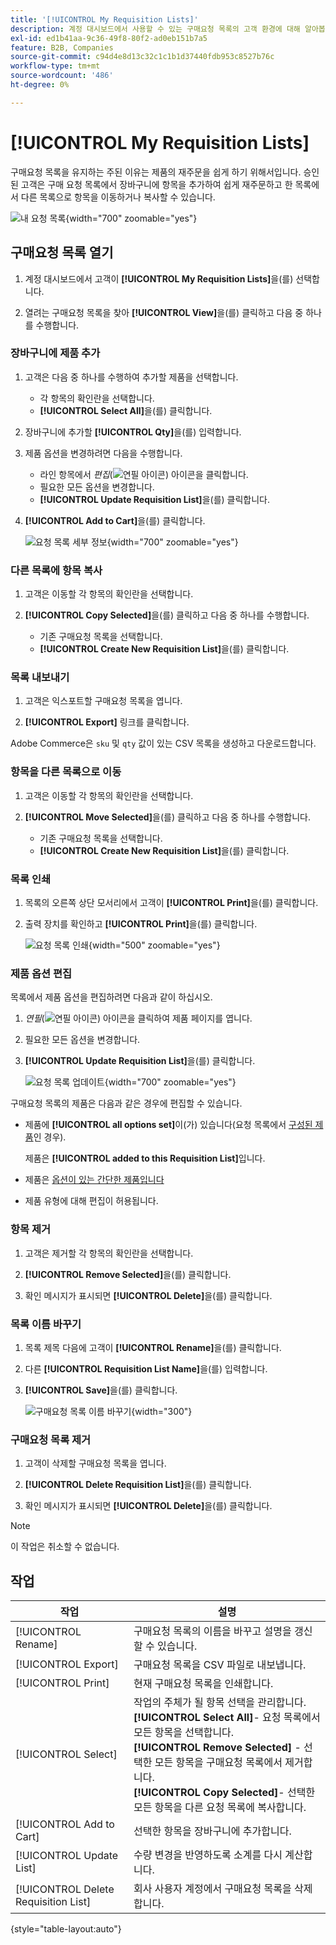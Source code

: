```yaml
---
title: '[!UICONTROL My Requisition Lists]'
description: 계정 대시보드에서 사용할 수 있는 구매요청 목록의 고객 환경에 대해 알아봅니다.
exl-id: ed1b41aa-9c36-49f8-80f2-ad0eb151b7a5
feature: B2B, Companies
source-git-commit: c94d4e8d13c32c1c1b1d37440fdb953c8527b76c
workflow-type: tm+mt
source-wordcount: '486'
ht-degree: 0%

---
```


# [!UICONTROL My Requisition Lists]

구매요청 목록을 유지하는 주된 이유는 제품의 재주문을 쉽게 하기 위해서입니다. 승인된 고객은 구매 요청 목록에서 장바구니에 항목을 추가하여 쉽게 재주문하고 한 목록에서 다른 목록으로 항목을 이동하거나 복사할 수 있습니다.

![내 요청 목록](./assets/account-dashboard-my-requisition-lists.png){width="700" zoomable="yes"}

## 구매요청 목록 열기

1. 계정 대시보드에서 고객이 **[!UICONTROL My Requisition Lists]**&#x200B;을(를) 선택합니다.

1. 열려는 구매요청 목록을 찾아 **[!UICONTROL View]**&#x200B;을(를) 클릭하고 다음 중 하나를 수행합니다.

### 장바구니에 제품 추가

1. 고객은 다음 중 하나를 수행하여 추가할 제품을 선택합니다.

   - 각 항목의 확인란을 선택합니다.
   - **[!UICONTROL Select All]**&#x200B;을(를) 클릭합니다.

1. 장바구니에 추가할 **[!UICONTROL Qty]**&#x200B;을(를) 입력합니다.

1. 제품 옵션을 변경하려면 다음을 수행합니다.

   - 라인 항목에서 _편집_(![연필 아이콘](../assets/icon-edit-pencil.png)) 아이콘을 클릭합니다.
   - 필요한 모든 옵션을 변경합니다.
   - **[!UICONTROL Update Requisition List]**&#x200B;을(를) 클릭합니다.

1. **[!UICONTROL Add to Cart]**&#x200B;을(를) 클릭합니다.

   ![요청 목록 세부 정보](./assets/requisition-list-view.png){width="700" zoomable="yes"}

### 다른 목록에 항목 복사

1. 고객은 이동할 각 항목의 확인란을 선택합니다.

1. **[!UICONTROL Copy Selected]**&#x200B;을(를) 클릭하고 다음 중 하나를 수행합니다.

   - 기존 구매요청 목록을 선택합니다.
   - **[!UICONTROL Create New Requisition List]**&#x200B;을(를) 클릭합니다.

### 목록 내보내기

1. 고객은 익스포트할 구매요청 목록을 엽니다.

1. **[!UICONTROL Export]** 링크를 클릭합니다.

Adobe Commerce은 `sku` 및 `qty` 값이 있는 CSV 목록을 생성하고 다운로드합니다.

### 항목을 다른 목록으로 이동

1. 고객은 이동할 각 항목의 확인란을 선택합니다.

1. **[!UICONTROL Move Selected]**&#x200B;을(를) 클릭하고 다음 중 하나를 수행합니다.

   - 기존 구매요청 목록을 선택합니다.
   - **[!UICONTROL Create New Requisition List]**&#x200B;을(를) 클릭합니다.

### 목록 인쇄

1. 목록의 오른쪽 상단 모서리에서 고객이 **[!UICONTROL Print]**&#x200B;을(를) 클릭합니다.

1. 출력 장치를 확인하고 **[!UICONTROL Print]**&#x200B;을(를) 클릭합니다.

   ![요청 목록 인쇄](./assets/requisition-list-print.png){width="500" zoomable="yes"}

### 제품 옵션 편집

목록에서 제품 옵션을 편집하려면 다음과 같이 하십시오.

1. _연필_(![연필 아이콘](../assets/icon-edit-pencil.png)) 아이콘을 클릭하여 제품 페이지를 엽니다.

1. 필요한 모든 옵션을 변경합니다.

1. **[!UICONTROL Update Requisition List]**&#x200B;을(를) 클릭합니다.

   ![요청 목록 업데이트](./assets/requisition-list-update.png){width="700" zoomable="yes"}

구매요청 목록의 제품은 다음과 같은 경우에 편집할 수 있습니다.

- 제품에 **[!UICONTROL all options set]**&#x200B;이(가) 있습니다(요청 목록에서 [구성된 제품](../catalog/product-create-configurable.md)인 경우).

  제품은 **[!UICONTROL added to this Requisition List]**&#x200B;입니다.

- 제품은 [옵션이 있는 간단한 제품입니다](../catalog/settings-advanced-custom-options.md)

- 제품 유형에 대해 편집이 허용됩니다.

### 항목 제거

1. 고객은 제거할 각 항목의 확인란을 선택합니다.

1. **[!UICONTROL Remove Selected]**&#x200B;을(를) 클릭합니다.

1. 확인 메시지가 표시되면 **[!UICONTROL Delete]**&#x200B;을(를) 클릭합니다.

### 목록 이름 바꾸기

1. 목록 제목 다음에 고객이 **[!UICONTROL Rename]**&#x200B;을(를) 클릭합니다.

1. 다른 **[!UICONTROL Requisition List Name]**&#x200B;을(를) 입력합니다.

1. **[!UICONTROL Save]**&#x200B;을(를) 클릭합니다.

   ![구매요청 목록 이름 바꾸기](./assets/requisition-list-rename.png){width="300"}


### 구매요청 목록 제거

1. 고객이 삭제할 구매요청 목록을 엽니다.

1. **[!UICONTROL Delete Requisition List]**&#x200B;을(를) 클릭합니다.

1. 확인 메시지가 표시되면 **[!UICONTROL Delete]**&#x200B;을(를) 클릭합니다.

>[!NOTE]
>
>이 작업은 취소할 수 없습니다.

## 작업

| 작업 | 설명 |
|--- |--- |
| [!UICONTROL Rename] | 구매요청 목록의 이름을 바꾸고 설명을 갱신할 수 있습니다. |
| [!UICONTROL Export] | 구매요청 목록을 CSV 파일로 내보냅니다. |
| [!UICONTROL Print] | 현재 구매요청 목록을 인쇄합니다. |
| [!UICONTROL Select] | 작업의 주체가 될 항목 선택을 관리합니다. <br/>**[!UICONTROL Select All]**- 요청 목록에서 모든 항목을 선택합니다.<br/>**[!UICONTROL Remove Selected]** - 선택한 모든 항목을 구매요청 목록에서 제거합니다. <br/>**[!UICONTROL Copy Selected]**- 선택한 모든 항목을 다른 요청 목록에 복사합니다. |
| [!UICONTROL Add to Cart] | 선택한 항목을 장바구니에 추가합니다. |
| [!UICONTROL Update List] | 수량 변경을 반영하도록 소계를 다시 계산합니다. |
| [!UICONTROL Delete Requisition List] | 회사 사용자 계정에서 구매요청 목록을 삭제합니다. |

{style="table-layout:auto"}
